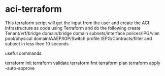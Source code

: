 # aci-terraform
This terraform script will get the input from the user and create the ACI Infrastructure as code using Terraform and do the following 
create Tenant/vrf/bridge domain/bridge domain subnets/interface polices/IPG/vlan pool/physical domain/AAEP/IGP/Switch profile /EPG/Contracts/filter and subject in less then 10 seconds

useful commands

terraform init
terraform validate
terraform fmt
terraform plan
terraform apply -auto-approve


